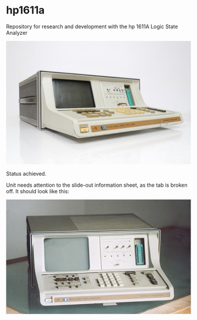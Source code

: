 # hp1611a

Repository for research and development with the hp 1611A Logic State Analyzer

![unit](/images/2.jpg)

Status achieved.

Unit needs attention to the slide-out information sheet, as the tab is broken off. It should look like this:

![image](/images/hp_1611a_opt09.jpg)